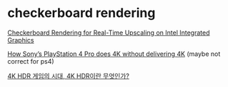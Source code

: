 

# checkerboard rendering

[Checkerboard Rendering for Real-Time Upscaling on Intel Integrated Graphics](https://software.intel.com/en-us/articles/checkerboard-rendering-for-real-time-upscaling-on-intel-integrated-graphics)  

[How Sony’s PlayStation 4 Pro does 4K without delivering 4K](https://www.extremetech.com/gaming/235274-how-sonys-playstation-4-pro-does-4k-without-delivering-4k)  (maybe not correct for ps4)

[4K HDR 게임의 시대, 4K HDR이란 무엇인가?](https://www.youtube.com/watch?v=3T59entzvz8)  

<!--stackedit_data:
eyJoaXN0b3J5IjpbLTI2MjIwMjcwMiwtMTMyOTI1NjYyNl19
-->